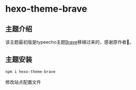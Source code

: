 # hexo-theme-brave

## 主题介绍
该主题最初版是typeecho主题[Brave](https://github.com/zwying0814/Brave)移植过来的，感谢原作者🙏。


## 主题安装

```bash
npm i hexo-theme-brave
```

修改站点配置文件








